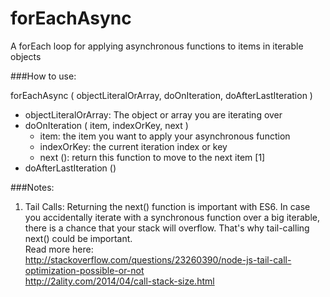 # forEachAsync
A forEach loop for applying asynchronous functions to items in iterable objects

###How to use:

forEachAsync ( objectLiteralOrArray, doOnIteration, doAfterLastIteration )
- objectLiteralOrArray: The object or array you are iterating over
- doOnIteration ( item, indexOrKey, next )
  - item: the item you want to apply your asynchronous function
  - indexOrKey: the current iteration index or key
  - next (): return this function to move to the next item [1]
- doAfterLastIteration ()

###Notes:

1. Tail Calls: Returning the next() function is important with ES6. In case you accidentally
iterate with a synchronous function over a big iterable, there is a chance
that your stack will overflow. That's why tail-calling next() could be important.<br>Read more here:<br>
http://stackoverflow.com/questions/23260390/node-js-tail-call-optimization-possible-or-not<br>http://2ality.com/2014/04/call-stack-size.html
